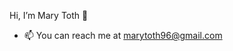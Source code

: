 Hi, I’m Mary Toth 👋 
<!-- - 👀 I’m interested in ... -->
- 📫 You can reach me at marytoth96@gmail.com

<!---
mary-toth/mary-toth is a ✨ special ✨ repository because its `README.md` (this file) appears on your GitHub profile.
You can click the Preview link to take a look at your changes.
--->
